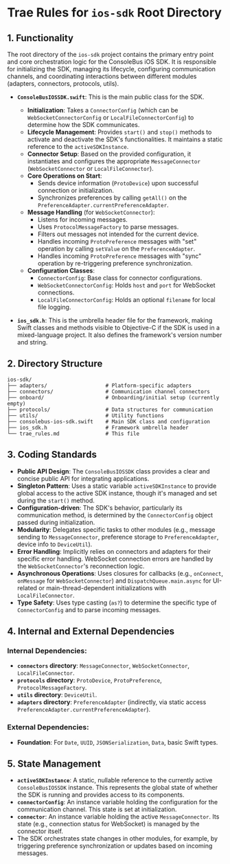 # Trae Rules for `ios-sdk` Root Directory

## 1. Functionality

The root directory of the `ios-sdk` project contains the primary entry point and core orchestration logic for the ConsoleBus iOS SDK. It is responsible for initializing the SDK, managing its lifecycle, configuring communication channels, and coordinating interactions between different modules (adapters, connectors, protocols, utils).

- **`ConsoleBusIOSSDK.swift`**: This is the main public class for the SDK.
    - **Initialization**: Takes a `ConnectorConfig` (which can be `WebSocketConnectorConfig` or `LocalFileConnectorConfig`) to determine how the SDK communicates.
    - **Lifecycle Management**: Provides `start()` and `stop()` methods to activate and deactivate the SDK's functionalities. It maintains a static reference to the `activeSDKInstance`.
    - **Connector Setup**: Based on the provided configuration, it instantiates and configures the appropriate `MessageConnector` (`WebSocketConnector` or `LocalFileConnector`).
    - **Core Operations on Start**:
        - Sends device information (`ProtoDevice`) upon successful connection or initialization.
        - Synchronizes preferences by calling `getAll()` on the `PreferenceAdapter.currentPreferenceAdapter`.
    - **Message Handling** (for `WebSocketConnector`):
        - Listens for incoming messages.
        - Uses `ProtocolMessageFactory` to parse messages.
        - Filters out messages not intended for the current device.
        - Handles incoming `ProtoPreference` messages with "set" operation by calling `setValue` on the `PreferenceAdapter`.
        - Handles incoming `ProtoPreference` messages with "sync" operation by re-triggering preference synchronization.
    - **Configuration Classes**:
        - `ConnectorConfig`: Base class for connector configurations.
        - `WebSocketConnectorConfig`: Holds `host` and `port` for WebSocket connections.
        - `LocalFileConnectorConfig`: Holds an optional `filename` for local file logging.

- **`ios_sdk.h`**: This is the umbrella header file for the framework, making Swift classes and methods visible to Objective-C if the SDK is used in a mixed-language project. It also defines the framework's version number and string.

## 2. Directory Structure

```
ios-sdk/
├── adapters/                   # Platform-specific adapters
├── connectors/                 # Communication channel connectors
├── onboard/                    # Onboarding/initial setup (currently empty)
├── protocols/                  # Data structures for communication
├── utils/                      # Utility functions
├── consolebus-ios-sdk.swift    # Main SDK class and configuration
├── ios_sdk.h                   # Framework umbrella header
└── trae_rules.md               # This file
```

## 3. Coding Standards

- **Public API Design**: The `ConsoleBusIOSSDK` class provides a clear and concise public API for integrating applications.
- **Singleton Pattern**: Uses a static variable `activeSDKInstance` to provide global access to the active SDK instance, though it's managed and set during the `start()` method.
- **Configuration-driven**: The SDK's behavior, particularly its communication method, is determined by the `ConnectorConfig` object passed during initialization.
- **Modularity**: Delegates specific tasks to other modules (e.g., message sending to `MessageConnector`, preference storage to `PreferenceAdapter`, device info to `DeviceUtil`).
- **Error Handling**: Implicitly relies on connectors and adapters for their specific error handling. WebSocket connection errors are handled by the `WebSocketConnector`'s reconnection logic.
- **Asynchronous Operations**: Uses closures for callbacks (e.g., `onConnect`, `onMessage` for `WebSocketConnector`) and `DispatchQueue.main.async` for UI-related or main-thread-dependent initializations with `LocalFileConnector`.
- **Type Safety**: Uses type casting (`as?`) to determine the specific type of `ConnectorConfig` and to parse incoming messages.

## 4. Internal and External Dependencies

### Internal Dependencies:
- **`connectors` directory**: `MessageConnector`, `WebSocketConnector`, `LocalFileConnector`.
- **`protocols` directory**: `ProtoDevice`, `ProtoPreference`, `ProtocolMessageFactory`.
- **`utils` directory**: `DeviceUtil`.
- **`adapters` directory**: `PreferenceAdapter` (indirectly, via static access `PreferenceAdapter.currentPreferenceAdapter`).

### External Dependencies:
- **Foundation**: For `Date`, `UUID`, `JSONSerialization`, `Data`, basic Swift types.

## 5. State Management

- **`activeSDKInstance`**: A static, nullable reference to the currently active `ConsoleBusIOSSDK` instance. This represents the global state of whether the SDK is running and provides access to its components.
- **`connectorConfig`**: An instance variable holding the configuration for the communication channel. This state is set at initialization.
- **`connector`**: An instance variable holding the active `MessageConnector`. Its state (e.g., connection status for WebSocket) is managed by the connector itself.
- The SDK orchestrates state changes in other modules, for example, by triggering preference synchronization or updates based on incoming messages.